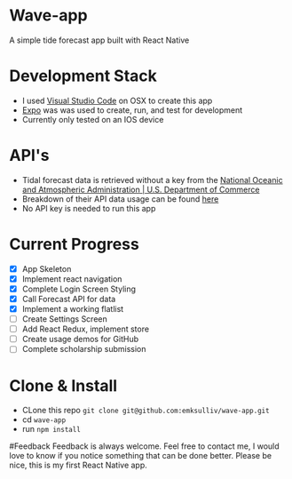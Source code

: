 # Wave-app
A simple tide forecast app built with React Native

# Development Stack
- I used [Visual Studio Code](https://code.visualstudio.com/) on OSX to create this app
- [Expo](https://expo.io/) was  was used to create, run, and test for development
- Currently only tested on an IOS device

# API's
- Tidal forecast data is retrieved without a key from the [National Oceanic and Atmospheric Administration | U.S. Department of Commerce](https://tidesandcurrents.noaa.gov/tide_predictions.html)
- Breakdown of their API data usage can be found [here](https://tidesandcurrents.noaa.gov/api/#units)
- No API key is needed to run this app

# Current Progress
- [x] App Skeleton
- [x] Implement react navigation 
- [x] Complete Login Screen Styling
- [x] Call Forecast API for data
- [x] Implement a working flatlist 
- [ ] Create Settings Screen
- [ ] Add React Redux, implement store
- [ ] Create usage demos for GitHub
- [ ] Complete scholarship submission

# Clone & Install
- CLone this repo `git clone git@github.com:emksulliv/wave-app.git`
- cd `wave-app`
- run `npm install`

#Feedback
Feedback is always welcome. Feel free to contact me, I would love to know if you notice something that can be done better. Please be nice, this is my first React Native app.
